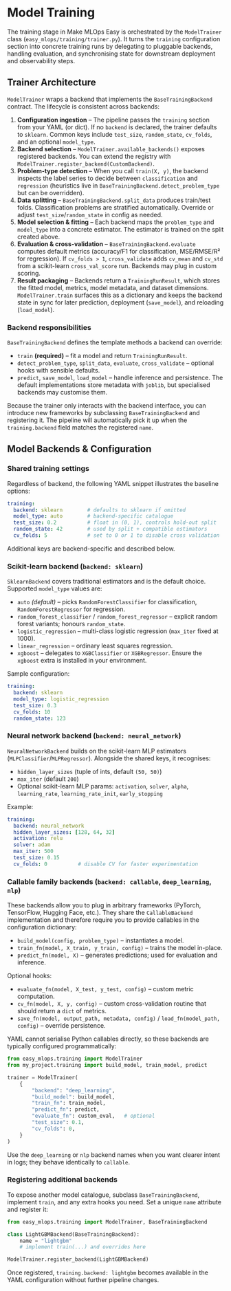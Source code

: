# Model Training

The training stage in Make MLOps Easy is orchestrated by the `ModelTrainer` class (`easy_mlops/training/trainer.py`). It turns the `training` configuration section into concrete training runs by delegating to pluggable backends, handling evaluation, and synchronising state for downstream deployment and observability steps.

## Trainer Architecture

`ModelTrainer` wraps a backend that implements the `BaseTrainingBackend` contract. The lifecycle is consistent across backends:

1. **Configuration ingestion** – The pipeline passes the `training` section from your YAML (or dict). If no `backend` is declared, the trainer defaults to `sklearn`. Common keys include `test_size`, `random_state`, `cv_folds`, and an optional `model_type`.
2. **Backend selection** – `ModelTrainer.available_backends()` exposes registered backends. You can extend the registry with `ModelTrainer.register_backend(CustomBackend)`.
3. **Problem-type detection** – When you call `train(X, y)`, the backend inspects the label series to decide between `classification` and `regression` (heuristics live in `BaseTrainingBackend.detect_problem_type` but can be overridden).
4. **Data splitting** – `BaseTrainingBackend.split_data` produces train/test folds. Classification problems are stratified automatically. Override or adjust `test_size`/`random_state` in config as needed.
5. **Model selection & fitting** – Each backend maps the `problem_type` and `model_type` into a concrete estimator. The estimator is trained on the split created above.
6. **Evaluation & cross-validation** – `BaseTrainingBackend.evaluate` computes default metrics (accuracy/F1 for classification, MSE/RMSE/R² for regression). If `cv_folds > 1`, `cross_validate` adds `cv_mean` and `cv_std` from a scikit-learn `cross_val_score` run. Backends may plug in custom scoring.
7. **Result packaging** – Backends return a `TrainingRunResult`, which stores the fitted model, metrics, model metadata, and dataset dimensions. `ModelTrainer.train` surfaces this as a dictionary and keeps the backend state in sync for later prediction, deployment (`save_model`), and reloading (`load_model`).

### Backend responsibilities

`BaseTrainingBackend` defines the template methods a backend can override:

- `train` **(required)** – fit a model and return `TrainingRunResult`.
- `detect_problem_type`, `split_data`, `evaluate`, `cross_validate` – optional hooks with sensible defaults.
- `predict`, `save_model`, `load_model` – handle inference and persistence. The default implementations store metadata with `joblib`, but specialised backends may customise them.

Because the trainer only interacts with the backend interface, you can introduce new frameworks by subclassing `BaseTrainingBackend` and registering it. The pipeline will automatically pick it up when the `training.backend` field matches the registered `name`.

## Model Backends & Configuration

### Shared training settings

Regardless of backend, the following YAML snippet illustrates the baseline options:

```yaml
training:
  backend: sklearn        # defaults to sklearn if omitted
  model_type: auto        # backend-specific catalogue
  test_size: 0.2          # float in (0, 1), controls hold-out split
  random_state: 42        # used by split + compatible estimators
  cv_folds: 5             # set to 0 or 1 to disable cross validation
```

Additional keys are backend-specific and described below.

### Scikit-learn backend (`backend: sklearn`)

`SklearnBackend` covers traditional estimators and is the default choice. Supported `model_type` values are:

- `auto` *(default)* – picks `RandomForestClassifier` for classification, `RandomForestRegressor` for regression.
- `random_forest_classifier` / `random_forest_regressor` – explicit random forest variants; honours `random_state`.
- `logistic_regression` – multi-class logistic regression (`max_iter` fixed at 1000).
- `linear_regression` – ordinary least squares regression.
- `xgboost` – delegates to `XGBClassifier` or `XGBRegressor`. Ensure the `xgboost` extra is installed in your environment.

Sample configuration:

```yaml
training:
  backend: sklearn
  model_type: logistic_regression
  test_size: 0.3
  cv_folds: 10
  random_state: 123
```

### Neural network backend (`backend: neural_network`)

`NeuralNetworkBackend` builds on the scikit-learn MLP estimators (`MLPClassifier`/`MLPRegressor`). Alongside the shared keys, it recognises:

- `hidden_layer_sizes` (tuple of ints, default `(50, 50)`)
- `max_iter` (default `200`)
- Optional scikit-learn MLP params: `activation`, `solver`, `alpha`, `learning_rate`, `learning_rate_init`, `early_stopping`

Example:

```yaml
training:
  backend: neural_network
  hidden_layer_sizes: [128, 64, 32]
  activation: relu
  solver: adam
  max_iter: 500
  test_size: 0.15
  cv_folds: 0          # disable CV for faster experimentation
```

### Callable family backends (`backend: callable`, `deep_learning`, `nlp`)

These backends allow you to plug in arbitrary frameworks (PyTorch, TensorFlow, Hugging Face, etc.). They share the `CallableBackend` implementation and therefore require you to provide callables in the configuration dictionary:

- `build_model(config, problem_type)` – instantiates a model.
- `train_fn(model, X_train, y_train, config)` – trains the model in-place.
- `predict_fn(model, X)` – generates predictions; used for evaluation and inference.

Optional hooks:

- `evaluate_fn(model, X_test, y_test, config)` – custom metric computation.
- `cv_fn(model, X, y, config)` – custom cross-validation routine that should return a `dict` of metrics.
- `save_fn(model, output_path, metadata, config)` / `load_fn(model_path, config)` – override persistence.

YAML cannot serialise Python callables directly, so these backends are typically configured programmatically:

```python
from easy_mlops.training import ModelTrainer
from my_project.training import build_model, train_model, predict

trainer = ModelTrainer(
    {
        "backend": "deep_learning",
        "build_model": build_model,
        "train_fn": train_model,
        "predict_fn": predict,
        "evaluate_fn": custom_eval,   # optional
        "test_size": 0.1,
        "cv_folds": 0,
    }
)
```

Use the `deep_learning` or `nlp` backend names when you want clearer intent in logs; they behave identically to `callable`.

### Registering additional backends

To expose another model catalogue, subclass `BaseTrainingBackend`, implement `train`, and any extra hooks you need. Set a unique `name` attribute and register it:

```python
from easy_mlops.training import ModelTrainer, BaseTrainingBackend

class LightGBMBackend(BaseTrainingBackend):
    name = "lightgbm"
    # implement train(...) and overrides here

ModelTrainer.register_backend(LightGBMBackend)
```

Once registered, `training.backend: lightgbm` becomes available in the YAML configuration without further pipeline changes.
